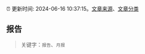 :alarm_clock: 更新时间: 2024-06-16 10:37:15。[文章来源](/README.md)、[文章分类](/TAGS.md)

## 报告


> 关键字：`报告`、`月报`



